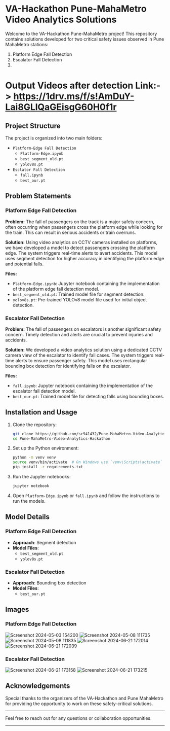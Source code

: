 # VA-Hackathon Pune-MahaMetro Video Analytics Solutions

Welcome to the VA-Hackathon Pune-MahaMetro project! This repository contains solutions developed for two critical safety issues observed in Pune MahaMetro stations:

1. Platform Edge Fall Detection
2. Escalator Fall Detection
3. 
# Output Videos after detection Link:-> https://1drv.ms/f/s!AmDuY-Lai8GLlQaGEisgG60H0f1r
## Project Structure

The project is organized into two main folders:

- `Platform-Edge Fall Detection`
  - `Platform-Edge.ipynb`
  - `best_segment_old.pt`
  - `yolov8s.pt`
- `Esclator Fall Detection`
  - `fall.ipynb`
  - `best_our.pt`

## Problem Statements

### Platform Edge Fall Detection

**Problem:**
The fall of passengers on the track is a major safety concern, often occurring when passengers cross the platform edge while looking for the train. This can result in serious accidents or train overruns.

**Solution:**
Using video analytics on CCTV cameras installed on platforms, we have developed a model to detect passengers crossing the platform edge. The system triggers real-time alerts to avert accidents. This model uses segment detection for higher accuracy in identifying the platform edge and potential falls.

**Files:**
- `Platform-Edge.ipynb`: Jupyter notebook containing the implementation of the platform edge fall detection model.
- `best_segment_old.pt`: Trained model file for segment detection.
- `yolov8s.pt`: Pre-trained YOLOv8 model file used for initial object detection.

### Escalator Fall Detection

**Problem:**
The fall of passengers on escalators is another significant safety concern. Timely detection and alerts are crucial to prevent injuries and accidents.

**Solution:**
We developed a video analytics solution using a dedicated CCTV camera view of the escalator to identify fall cases. The system triggers real-time alerts to ensure passenger safety. This model uses rectangular bounding box detection for identifying falls on the escalator.

**Files:**
- `fall.ipynb`: Jupyter notebook containing the implementation of the escalator fall detection model.
- `best_our.pt`: Trained model file for detecting falls using bounding boxes.

## Installation and Usage

1. Clone the repository:

    ```bash
    git clone https://github.com/sc941432/Pune-MahaMetro-Video-Analytics-Hackathon.git
    cd Pune-MahaMetro-Video-Analytics-Hackathon
    ```

2. Set up the Python environment:

    ```bash
    python -m venv venv
    source venv/bin/activate  # On Windows use `venv\Scripts\activate`
    pip install -r requirements.txt
    ```

3. Run the Jupyter notebooks:

    ```bash
    jupyter notebook
    ```

4. Open `Platform-Edge.ipynb` or `fall.ipynb` and follow the instructions to run the models.

## Model Details

### Platform Edge Fall Detection

- **Approach**: Segment detection
- **Model Files**:
  - `best_segment_old.pt`
  - `yolov8s.pt`

### Escalator Fall Detection

- **Approach**: Bounding box detection
- **Model Files**:
  - `best_our.pt`

## Images

### Platform Edge Fall Detection
![Screenshot 2024-05-03 154200](Platform-Edge%20Fall%20Detection/Screenshot%202024-05-03%20154200.png)
![Screenshot 2024-05-08 111735](Platform-Edge%20Fall%20Detection/Screenshot%202024-05-08%20111735.png)
![Screenshot 2024-05-08 111835](Platform-Edge%20Fall%20Detection/Screenshot%202024-05-08%20111835.png)
![Screenshot 2024-06-21 172014](Platform-Edge%20Fall%20Detection/Screenshot%202024-06-21%20172014.png)
![Screenshot 2024-06-21 172039](Platform-Edge%20Fall%20Detection/Screenshot%202024-06-21%20172039.png)

### Escalator Fall Detection
![Screenshot 2024-06-21 173158](Esclator%20Fall%20Detection/Screenshot%202024-06-21%20173158.png)
![Screenshot 2024-06-21 173215](Esclator%20Fall%20Detection/Screenshot%202024-06-21%20173215.png)

## Acknowledgements

Special thanks to the organizers of the VA-Hackathon and Pune MahaMetro for providing the opportunity to work on these safety-critical solutions.

---

Feel free to reach out for any questions or collaboration opportunities.

---
